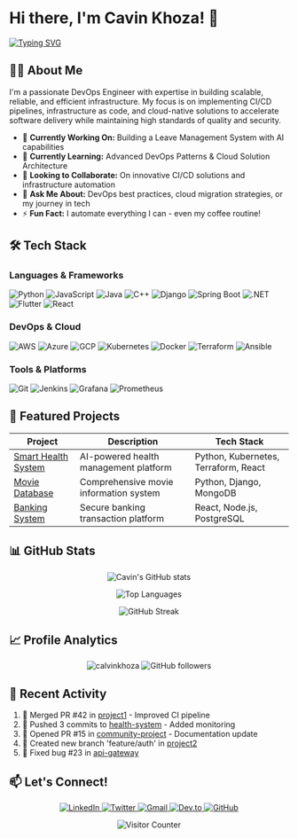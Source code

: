 # Hi there, I'm Cavin Khoza! 👋

[![Typing SVG](https://readme-typing-svg.herokuapp.com?font=Fira+Code&size=30&duration=4000&pause=1000&color=00F718&background=000000&center=true&vCenter=true&width=1000&lines=DevOps+Engineer;Solution+Architecture+Enthusiast;CI/CD+Specialist;Cloud+Native+Developer;Automation+Expert)](https://git.io/typing-svg)

## 👨‍💻 About Me

I'm a passionate DevOps Engineer with expertise in building scalable, reliable, and efficient infrastructure. My focus is on implementing CI/CD pipelines, infrastructure as code, and cloud-native solutions to accelerate software delivery while maintaining high standards of quality and security.

- 🔭 **Currently Working On:** Building a Leave Management System with AI capabilities
- 🌱 **Currently Learning:** Advanced DevOps Patterns & Cloud Solution Architecture
- 👯 **Looking to Collaborate:** On innovative CI/CD solutions and infrastructure automation
- 💬 **Ask Me About:** DevOps best practices, cloud migration strategies, or my journey in tech
- ⚡ **Fun Fact:** I automate everything I can - even my coffee routine!


## 🛠️ Tech Stack

### Languages & Frameworks
![Python](https://img.shields.io/badge/Python-3776AB?style=flat&logo=python&logoColor=white)
![JavaScript](https://img.shields.io/badge/JavaScript-F7DF1E?style=flat&logo=javascript&logoColor=black)
![Java](https://img.shields.io/badge/Java-007396?style=flat&logo=openjdk&logoColor=white)
![C++](https://img.shields.io/badge/C++-00599C?style=flat&logo=c%2B%2B&logoColor=white)
![Django](https://img.shields.io/badge/Django-092E20?style=flat&logo=django&logoColor=white)
![Spring Boot](https://img.shields.io/badge/Spring_Boot-6DB33F?style=flat&logo=springboot&logoColor=white)
![.NET](https://img.shields.io/badge/.NET-512BD4?style=flat&logo=dotnet&logoColor=white)
![Flutter](https://img.shields.io/badge/Flutter-02569B?style=flat&logo=flutter&logoColor=white)
![React](https://img.shields.io/badge/React-61DAFB?style=flat&logo=react&logoColor=black)

### DevOps & Cloud
![AWS](https://img.shields.io/badge/AWS-232F3E?style=flat&logo=amazon-aws&logoColor=white)
![Azure](https://img.shields.io/badge/Azure-0089D6?style=flat&logo=microsoft-azure&logoColor=white)
![GCP](https://img.shields.io/badge/GCP-4285F4?style=flat&logo=google-cloud&logoColor=white)
![Kubernetes](https://img.shields.io/badge/Kubernetes-326CE5?style=flat&logo=kubernetes&logoColor=white)
![Docker](https://img.shields.io/badge/Docker-2496ED?style=flat&logo=docker&logoColor=white)
![Terraform](https://img.shields.io/badge/Terraform-7B42BC?style=flat&logo=terraform&logoColor=white)
![Ansible](https://img.shields.io/badge/Ansible-EE0000?style=flat&logo=ansible&logoColor=white)


### Tools & Platforms
![Git](https://img.shields.io/badge/Git-F05032?style=flat&logo=git&logoColor=white)
![Jenkins](https://img.shields.io/badge/Jenkins-D24939?style=flat&logo=jenkins&logoColor=white)
![Grafana](https://img.shields.io/badge/Grafana-F46800?style=flat&logo=grafana&logoColor=white)
![Prometheus](https://img.shields.io/badge/Prometheus-E6522C?style=flat&logo=prometheus&logoColor=white)

## 🚀 Featured Projects

| Project | Description | Tech Stack |
|---------|-------------|------------|
| [Smart Health System](https://github.com/calvinkhoza/smart-health) | AI-powered health management platform | Python, Kubernetes, Terraform, React |
| [Movie Database](https://github.com/calvinkhoza/movie-db) | Comprehensive movie information system | Python, Django, MongoDB |
| [Banking System](https://github.com/calvinkhoza/banking-system) | Secure banking transaction platform | React, Node.js, PostgreSQL |


## 📊 GitHub Stats

<div align="center">
  
![Cavin's GitHub stats](https://github-readme-stats.vercel.app/api?username=calvinkhoza&show_icons=true&theme=algolia&count_private=true&include_all_commits=true)
  
![Top Languages](https://github-readme-stats.vercel.app/api/top-langs/?username=calvinkhoza&layout=compact&theme=algolia&langs_count=6)
  
![GitHub Streak](https://streak-stats.demolab.com?user=calvinkhoza&theme=blue-green&date_format=j%20M%5B%20Y%5D)
  
</div>

## 📈 Profile Analytics

<p align="center">
  <img src="https://komarev.com/ghpvc/?username=calvinkhoza&label=Profile%20views&color=0e75b6&style=flat" alt="calvinkhoza" /> 
  <img src="https://img.shields.io/github/followers/calvinkhoza?label=Followers&style=social" alt="GitHub followers">
</p>

## 🌟 Recent Activity

<!--START_SECTION:activity-->
1. 🎉 Merged PR #42 in [project1](https://github.com/calvinkhoza/project1) - Improved CI pipeline
2. 🚀 Pushed 3 commits to [health-system](https://github.com/calvinkhoza/health-system) - Added monitoring
3. 💪 Opened PR #15 in [community-project](https://github.com/org/community-project) - Documentation update
4. 🎨 Created new branch 'feature/auth' in [project2](https://github.com/calvinkhoza/project2)
5. 🔧 Fixed bug #23 in [api-gateway](https://github.com/calvinkhoza/api-gateway)
<!--END_SECTION:activity-->

## 📫 Let's Connect!

<p align="center">
  <a href="https://www.linkedin.com/in/calvin-khoza-csk1998/">
    <img src="https://img.shields.io/badge/LinkedIn-0077B5?style=for-the-badge&logo=linkedin&logoColor=white" alt="LinkedIn">
  </a>
  <a href="https://twitter.com/calvinkhoza">
    <img src="https://img.shields.io/badge/Twitter-1DA1F2?style=for-the-badge&logo=twitter&logoColor=white" alt="Twitter">
  </a>
  <a href="mailto:calvinkhoza1998@gmail.com">
    <img src="https://img.shields.io/badge/Gmail-D14836?style=for-the-badge&logo=gmail&logoColor=white" alt="Gmail">
  </a>
  <a href="https://dev.to/calvinkhoza">
    <img src="https://img.shields.io/badge/dev.to-0A0A0A?style=for-the-badge&logo=dev.to&logoColor=white" alt="Dev.to">
  </a>
  <a href="https://github.com/calvinkhoza">
    <img src="https://img.shields.io/badge/GitHub-100000?style=for-the-badge&logo=github&logoColor=white" alt="GitHub">
  </a>
</p>

<div align="center">
  <img src="https://profile-counter.glitch.me/calvinkhoza/count.svg" alt="Visitor Counter">
</div>

